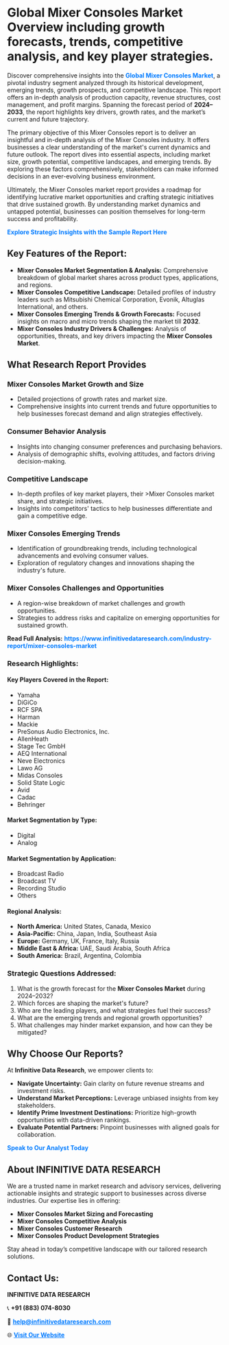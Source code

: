 <h1>Global Mixer Consoles Market Overview including growth forecasts, trends, competitive analysis, and key player strategies.</h1>
<p>
Discover comprehensive insights into the 
<a href="https://www.infinitivedataresearch.com/industry-report/mixer-consoles-market" rel="dofollow" style="color: #007BFF; text-decoration: none;"><strong>Global Mixer Consoles Market</strong></a>, a pivotal industry segment analyzed through its historical development, emerging trends, growth prospects, and competitive landscape. This report offers an in-depth analysis of production capacity, revenue structures, cost management, and profit margins. Spanning the forecast period of <strong>2024–2033</strong>, the report highlights key drivers, growth rates, and the market’s current and future trajectory.
</p>
<p>
The primary objective of this Mixer Consoles report is to deliver an insightful and in-depth analysis of the Mixer Consoles industry. It offers businesses a clear understanding of the market's current dynamics and future outlook. The report dives into essential aspects, including market size, growth potential, competitive landscapes, and emerging trends. By exploring these factors comprehensively, stakeholders can make informed decisions in an ever-evolving business environment.
</p>
<p>
Ultimately, the Mixer Consoles market report provides a roadmap for identifying lucrative market opportunities and crafting strategic initiatives that drive sustained growth. By understanding market dynamics and untapped potential, businesses can position themselves for long-term success and profitability.
</p>
<p>
<a href="https://www.infinitivedataresearch.com/request-sample/reportId=106846" style="color: #007BFF; text-decoration: none;"><strong>Explore Strategic Insights with the Sample Report Here</strong></a>
</p>

<h2>Key Features of the Report:</h2>
<ul>
<li><strong>Mixer Consoles Market Segmentation & Analysis:</strong> Comprehensive breakdown of global market shares across product types, applications, and regions.</li>
<li><strong>Mixer Consoles Competitive Landscape:</strong> Detailed profiles of industry leaders such as Mitsubishi Chemical Corporation, Evonik, Altuglas International, and others.</li>
<li><strong>Mixer Consoles Emerging Trends & Growth Forecasts:</strong> Focused insights on macro and micro trends shaping the market till <strong>2032</strong>.</li>
<li><strong>Mixer Consoles Industry Drivers & Challenges:</strong> Analysis of opportunities, threats, and key drivers impacting the <strong>Mixer Consoles Market</strong>.</li>
</ul>

<h2>What Research Report Provides</h2>
<h3>Mixer Consoles Market Growth and Size</h3>
<ul>
<li>Detailed projections of growth rates and market size.</li>
<li>Comprehensive insights into current trends and future opportunities to help businesses forecast demand and align strategies effectively.</li>
</ul>

<h3>Consumer Behavior Analysis</h3>
<ul>
<li>Insights into changing consumer preferences and purchasing behaviors.</li>
<li>Analysis of demographic shifts, evolving attitudes, and factors driving decision-making.</li>
</ul>

<h3>Competitive Landscape</h3>
<ul>
<li>In-depth profiles of key market players, their >Mixer Consoles market share, and strategic initiatives.</li>
<li>Insights into competitors' tactics to help businesses differentiate and gain a competitive edge.</li>
</ul>

<h3>Mixer Consoles Emerging Trends</h3>
<ul>
<li>Identification of groundbreaking trends, including technological advancements and evolving consumer values.</li>
<li>Exploration of regulatory changes and innovations shaping the industry's future.</li>
</ul>

<h3>Mixer Consoles Challenges and Opportunities</h3>
<ul>
<li>A region-wise breakdown of market challenges and growth opportunities.</li>
<li>Strategies to address risks and capitalize on emerging opportunities for sustained growth.</li>
</ul>
<p><strong>Read Full Analysis:</strong> <a href="https://www.infinitivedataresearch.com/industry-report/mixer-consoles-market" rel="dofollow" style="color: #007BFF; text-decoration: none;"><strong>https://www.infinitivedataresearch.com/industry-report/mixer-consoles-market</strong></a></p>
<h3>Research Highlights:</h3>
<h4>Key Players Covered in the Report:</h4>
<ul><li>Yamaha</li><li>DiGiCo</li><li>RCF SPA</li><li>Harman</li><li>Mackie</li><li>PreSonus Audio Electronics, Inc.</li><li>AllenHeath</li><li>Stage Tec GmbH</li><li>AEQ International</li><li>Neve Electronics</li><li>Lawo AG</li><li>Midas Consoles</li><li>Solid State Logic</li><li>Avid</li><li>Cadac</li><li>Behringer</li></ul>
<h4>Market Segmentation by Type:</h4>
<ul><li>Digital</li><li>Analog</li></ul>
<h4>Market Segmentation by Application:</h4>
<ul><li>Broadcast Radio</li><li>Broadcast TV</li><li>Recording Studio</li><li>Others</li></ul>

<h4>Regional Analysis:</h4>
<ul>
<li><strong>North America:</strong> United States, Canada, Mexico</li>
<li><strong>Asia-Pacific:</strong> China, Japan, India, Southeast Asia</li>
<li><strong>Europe:</strong> Germany, UK, France, Italy, Russia</li>
<li><strong>Middle East & Africa:</strong> UAE, Saudi Arabia, South Africa</li>
<li><strong>South America:</strong> Brazil, Argentina, Colombia</li>
</ul>

<h3>Strategic Questions Addressed:</h3>
<ol>
<li>What is the growth forecast for the <strong>Mixer Consoles Market</strong> during 2024–2032?</li>
<li>Which forces are shaping the market's future?</li>
<li>Who are the leading players, and what strategies fuel their success?</li>
<li>What are the emerging trends and regional growth opportunities?</li>
<li>What challenges may hinder market expansion, and how can they be mitigated?</li>
</ol>

<h2>Why Choose Our Reports?</h2>
<p>At <strong>Infinitive Data Research</strong>, we empower clients to:</p>
<ul>
<li><strong>Navigate Uncertainty:</strong> Gain clarity on future revenue streams and investment risks.</li>
<li><strong>Understand Market Perceptions:</strong> Leverage unbiased insights from key stakeholders.</li>
<li><strong>Identify Prime Investment Destinations:</strong> Prioritize high-growth opportunities with data-driven rankings.</li>
<li><strong>Evaluate Potential Partners:</strong> Pinpoint businesses with aligned goals for collaboration.</li>
</ul>
<p><a href="https://www.infinitivedataresearch.com/industry-report/mixer-consoles-market" rel="dofollow" style="color: #007BFF; text-decoration: none;"><strong>Speak to Our Analyst Today</strong></a></p>

<h2>About INFINITIVE DATA RESEARCH</h2>
<p>We are a trusted name in market research and advisory services, delivering actionable insights and strategic support to businesses across diverse industries. Our expertise lies in offering:</p>
<ul>
<li><strong>Mixer Consoles Market Sizing and Forecasting</strong></li>
<li><strong>Mixer Consoles Competitive Analysis</strong></li>
<li><strong>Mixer Consoles Customer Research</strong></li>
<li><strong>Mixer Consoles Product Development Strategies</strong></li>
</ul>
<p>Stay ahead in today’s competitive landscape with our tailored research solutions.</p>

<h2>Contact Us:</h2>
<p><strong>INFINITIVE DATA RESEARCH</strong></p>
<p>📞 <strong>+91 (883) 074-8030</strong></p>
<p>📧 <strong><a href="mailto:help@infinitivedataresearch.com" style="color: #007BFF;">help@infinitivedataresearch.com</a></strong></p>
<p>🌐 <strong><a href="https://www.infinitivedataresearch.com" rel="dofollow" style="color: #007BFF;">Visit Our Website</a></strong></p>